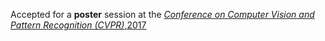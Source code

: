 Accepted for a <b>poster</b> session at the <a href="http://cvpr2017.thecvf.com/">
<em>Conference on Computer Vision and Pattern Recognition (CVPR)</em>,2017</a>
